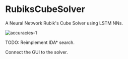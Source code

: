# RubiksCubeSolver
A Neural Network Rubik's Cube Solver using LSTM NNs.

![accuracies-1](https://user-images.githubusercontent.com/57863847/147364383-6a4606c1-b7b4-4111-aeec-687a0a92f28c.png)

TODO:
Reimplement IDA* search.

Connect the GUI to the solver.
